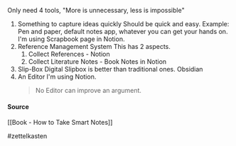Only need 4 tools, "More is unnecessary, less is impossible"

1.  Something to capture ideas quickly Should be quick and easy. 
	Example: Pen and paper, default notes app, whatever you can get your hands on. I'm using Scrapbook page in Notion.
2.  Reference Management System
	This has 2 aspects.    
    1.  Collect References - Notion
    2.  Collect Literature Notes - Book Notes in Notion
3.  Slip-Box 
	Digital Slipbox is better than traditional ones. 
	Obsidian 
4.  An Editor
    I'm using Notion.
	>No Editor can improve an argument.

#### Source
[[Book - How to Take Smart Notes]]

#zettelkasten